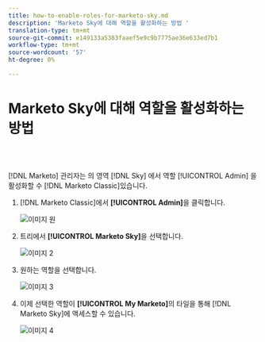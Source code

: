 ```yaml
---
title: how-to-enable-roles-for-marketo-sky.md
description: 'Marketo Sky에 대해 역할을 활성화하는 방법 '
translation-type: tm+mt
source-git-commit: e149133a5383faaef5e9c9b7775ae36e633ed7b1
workflow-type: tm+mt
source-wordcount: '57'
ht-degree: 0%

---
```



# Marketo Sky에 대해 역할을 활성화하는 방법

<br> 

[!DNL Marketo] 관리자는 의 영역 [!DNL Sky] 에서 역할 [!UICONTROL Admin] 을 활성화할 수  [!DNL Marketo Classic]있습니다.

1. [!DNL Marketo Classic]에서 **[!UICONTROL Admin]**&#x200B;을 클릭합니다.

   ![이미지 원](/help/sky/assets/home/how-to-enable-roles-for-marketo-sky/how-to-enable-roles-for-marketo-sky-1.png)

1. 트리에서 **[!UICONTROL Marketo Sky]**&#x200B;을 선택합니다.

   ![이미지 2](/help/sky/assets/home/how-to-enable-roles-for-marketo-sky/how-to-enable-roles-for-marketo-sky-2.png)

1. 원하는 역할을 선택합니다.

   ![이미지 3](/help/sky/assets/home/how-to-enable-roles-for-marketo-sky/how-to-enable-roles-for-marketo-sky-3.png)

1. 이제 선택한 역할이 **[!UICONTROL My Marketo]**&#x200B;의 타일을 통해 [!DNL Marketo Sky]에 액세스할 수 있습니다.

   ![이미지 4](/help/sky/assets/home/how-to-enable-roles-for-marketo-sky/how-to-enable-roles-for-marketo-sky-4.png)